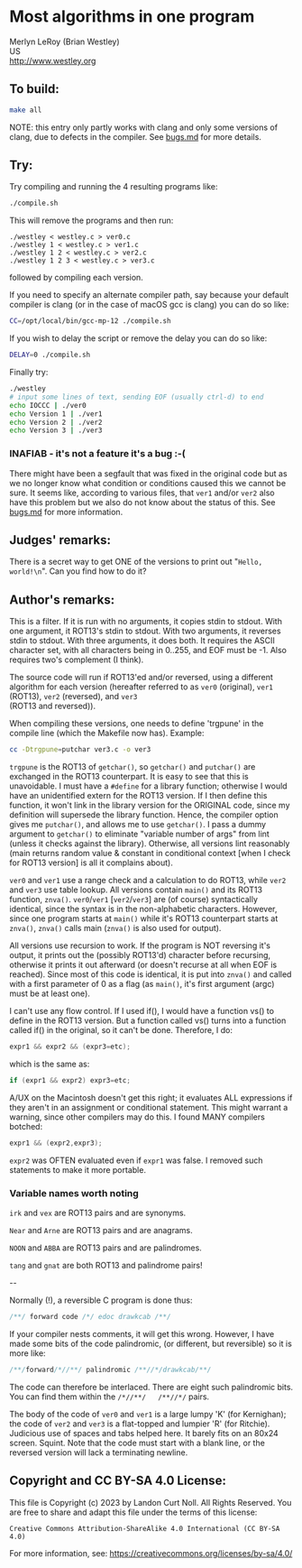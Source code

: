 # Most algorithms in one program

Merlyn LeRoy (Brian Westley)\
US\
<http://www.westley.org>

## To build:

```sh
make all
```


NOTE: this entry only partly works with clang and only some versions of clang,
due to defects in the compiler. See [bugs.md](/bugs.md) for more details.

## Try:

Try compiling and running the 4 resulting programs like:

```sh
./compile.sh
```

This will remove the programs and then run:

```
./westley < westley.c > ver0.c
./westley 1 < westley.c > ver1.c
./westley 1 2 < westley.c > ver2.c
./westley 1 2 3 < westley.c > ver3.c
```

followed by compiling each version.

If you need to specify an alternate compiler path, say because your default
compiler is clang (or in the case of macOS gcc is clang) you can do so like:

```sh
CC=/opt/local/bin/gcc-mp-12 ./compile.sh
```

If you wish to delay the script or remove the delay you can do so like:

```sh
DELAY=0 ./compile.sh
```

Finally try:

```sh
./westley
# input some lines of text, sending EOF (usually ctrl-d) to end
echo IOCCC | ./ver0
echo Version 1 | ./ver1
echo Version 2 | ./ver2
echo Version 3 | ./ver3
```


### INAFIAB - it's not a feature it's a bug :-(

There might have been a segfault that was fixed in the original code but as we
no longer know what condition or conditions caused this we cannot be sure. It
seems like, according to various files, that `ver1` and/or `ver2` also have this
problem but we also do not know about the status of this. See
[bugs.md](/bugs.md) for more information.



## Judges' remarks:


There is a secret way to get ONE of the versions to print out
"`Hello, world!\n`".  Can you find how to do it?


## Author's remarks:

This is a filter.  If it is run with no arguments, it copies
stdin to stdout.  With one argument, it ROT13's stdin to
stdout.  With two arguments, it reverses stdin to stdout.  With
three arguments, it does both.  It requires the ASCII character
set, with all characters being in 0..255, and EOF must be -1.
Also requires two's complement (I think).

The source code will run if ROT13'ed and/or reversed, using a
different algorithm for each version (hereafter referred to as
`ver0` (original), `ver1` (ROT13), `ver2` (reversed), and `ver3`\
(ROT13 and reversed)).

When compiling these versions, one needs to define 'trgpune'
in the compile line (which the Makefile now has).  Example:

```sh
cc -Dtrgpune=putchar ver3.c -o ver3
```

`trgpune` is the ROT13 of `getchar()`, so `getchar()` and `putchar()`
are exchanged in the ROT13 counterpart.  It is easy to see that
this is unavoidable.  I must have a `#define` for a library
function; otherwise I would have an unidentified extern for the
ROT13 version.  If I then define this function, it won't link
in the library version for the ORIGINAL code, since my
definition will supersede the library function.  Hence, the
compiler option gives me `putchar()`, and allows me to use
`getchar()`.  I pass a dummy argument to `getchar()` to eliminate
"variable number of args" from lint (unless it checks against
the library).  Otherwise, all versions lint reasonably (main
returns random value & constant in conditional context [when I
check for ROT13 version] is all it complains about).

`ver0` and `ver1` use a range check and a calculation to do ROT13,
while `ver2` and `ver3` use table lookup.  All versions contain
`main()` and its ROT13 function, `znva()`.  `ver0`/`ver1` [`ver2`/`ver3`] are
(of course) syntactically identical, since the syntax is in the
non-alphabetic characters.  However, since one program starts
at `main()` while it's ROT13 counterpart starts at `znva()`, `znva()`
calls main (`znva()` is also used for output).

All versions use recursion to work.  If the program is NOT
reversing it's output, it prints out the (possibly ROT13'd)
character before recursing, otherwise it prints it out
afterward (or doesn't recurse at all when EOF is reached).
Since most of this code is identical, it is put into `znva()` and
called with a first parameter of 0 as a flag (as `main()`, it's
first argument (argc) must be at least one).

I can't use any flow control.  If I used if(), I would have a
function vs() to define in the ROT13 version.  But a function
called vs() turns into a function called if() in the original,
so it can't be done.  Therefore, I do:

```c
expr1 && expr2 && (expr3=etc);
```

which is the same as:

```c
if (expr1 && expr2) expr3=etc;
```

A/UX on the Macintosh doesn't get this right; it evaluates ALL
expressions if they aren't in an assignment or conditional
statement.  This might warrant a warning, since other compilers
may do this.  I found MANY compilers botched:

```c
expr1 && (expr2,expr3);
```

`expr2` was OFTEN evaluated even if `expr1` was false.  I removed
such statements to make it more portable.

### Variable names worth noting


`irk` and  `vex` are ROT13 pairs and are synonyms.

`Near` and `Arne` are ROT13 pairs and are anagrams.

`NOON` and `ABBA` are ROT13 pairs and are palindromes.

`tang` and `gnat` are both ROT13 and palindrome pairs!

--

Normally (!), a reversible C program is done thus:

```c
/**/ forward code /*/ edoc drawkcab /**/
```

If your compiler nests comments, it will get this wrong.
However, I have made some bits of the code palindromic,
(or different, but reversible) so it is more like:

```c
/**/forward/*//**/ palindromic /**//*/drawkcab/**/
```

The code can therefore be interlaced.  There are eight
such palindromic bits.  You can find them within the
`/*//**/   /**//*/` pairs.

The body of the code of `ver0` and `ver1` is a large lumpy 'K' (for
Kernighan); the code of `ver2` and `ver3` is a flat-topped and
lumpier 'R' (for Ritchie).  Judicious use of spaces and tabs
helped here.  It barely fits on an 80x24 screen.  Squint.  Note
that the code must start with a blank line, or the reversed version
will lack a terminating newline.

## Copyright and CC BY-SA 4.0 License:

This file is Copyright (c) 2023 by Landon Curt Noll.  All Rights Reserved.
You are free to share and adapt this file under the terms of this license:

    Creative Commons Attribution-ShareAlike 4.0 International (CC BY-SA 4.0)

For more information, see: https://creativecommons.org/licenses/by-sa/4.0/
